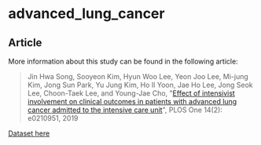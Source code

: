 # advanced_lung_cancer

## Article
More information about this study can be found in the following article:

> Jin Hwa Song, Sooyeon Kim, Hyun Woo Lee, Yeon Joo Lee, Mi-jung Kim, Jong Sun Park, Yu Jung Kim, Ho Il Yoon, Jae Ho Lee, Jong Seok Lee, Choon-Taek Lee, and Young-Jae Cho, "[Effect of intensivist involvement on clinical outcomes in patients with advanced lung cancer admitted to the intensive care unit](https://doi.org/10.1371/journal.pone.0210951)", PLOS One 14(2): e0210951, 2019


[Dataset here](https://figshare.com/articles/dataset/Effect_of_intensivist_involvement_on_clinical_outcomes_in_patients_with_advanced_lung_cancer_admitted_to_the_intensive_care_unit/7713893)
